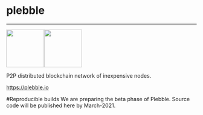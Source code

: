 # plebble
---
<img src="http://plebble.io/plebble_logo.png" height="100"><img src="http://plebble.io/header.png" height="100">

P2P distributed blockchain network of inexpensive nodes.

https://plebble.io

#Reproducible builds
We are preparing the beta phase of Plebble.
Source code will be published here by March-2021. 
